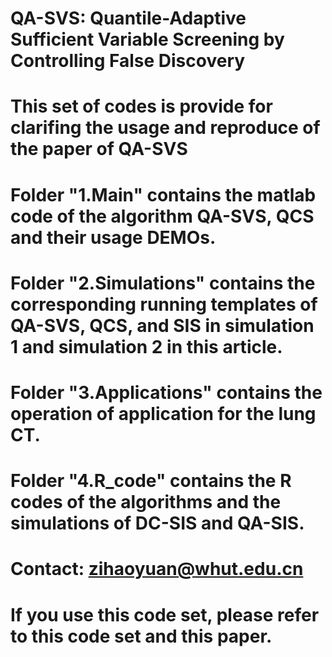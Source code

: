 # QA-SVS: Quantile-Adaptive Sufficient Variable Screening by Controlling False Discovery
# 
# This set of codes is provide for clarifing the usage and reproduce of the paper of QA-SVS
#
# Folder "1.Main" contains the matlab code of the algorithm QA-SVS, QCS and their usage DEMOs.
# Folder "2.Simulations" contains the corresponding running templates of QA-SVS, QCS, and SIS in simulation 1 and simulation 2 in this article.
# Folder "3.Applications" contains the operation of application for the lung CT.
# Folder "4.R_code" contains the R codes of the algorithms and the simulations of DC-SIS and QA-SIS.
#
# Contact: zihaoyuan@whut.edu.cn
# If you use this code set, please refer to this code set and this paper.
